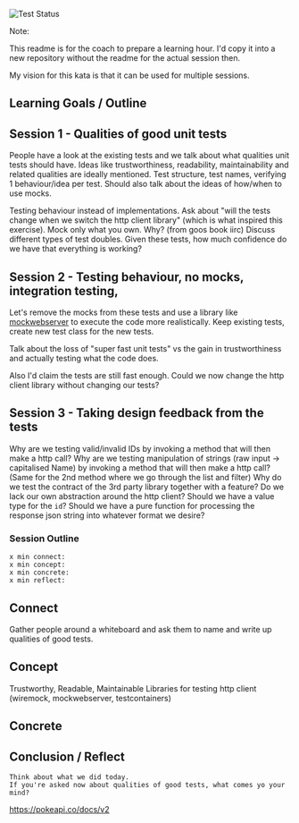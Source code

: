 ![Test Status](../../workflows/test/badge.svg)

Note: 

This readme is for the coach to prepare a learning hour.
I'd copy it into a new repository without the readme for the actual session then.

My vision for this kata is that it can be used for multiple sessions.

## Learning Goals / Outline

## Session 1 - Qualities of good unit tests

People have a look at the existing tests and we talk about what qualities unit tests should have.
Ideas like trustworthiness, readability, maintainability and related qualities are ideally mentioned.
Test structure, test names, verifying 1 behaviour/idea per test.
Should also talk about the ideas of how/when to use mocks.

Testing behaviour instead of implementations.
Ask about "will the tests change when we switch the http client library" (which is what inspired this exercise).
Mock only what you own. Why? (from goos book iirc)
Discuss different types of test doubles.
Given these tests, how much confidence do we have that everything is working?


## Session 2 - Testing behaviour, no mocks, integration testing, 

Let's remove the mocks from these tests and use a library like [mockwebserver](https://github.com/square/okhttp/tree/master/mockwebserver) to execute the code more realistically.
Keep existing tests, create new test class for the new tests.

Talk about the loss of "super fast unit tests" vs the gain in trustworthiness and actually testing what the code does.

Also I'd claim the tests are still fast enough.
Could we now change the http client library without changing our tests?


## Session 3 - Taking design feedback from the tests

Why are we testing valid/invalid IDs by invoking a method that will then make a http call?
Why are we testing manipulation of strings (raw input -> capitalised Name) by invoking a method that will then make a http call? (Same for the 2nd method where we go through the list and filter)
Why do we test the contract of the 3rd party library together with a feature? 
Do we lack our own abstraction around the http client?
Should we have a value type for the `id`?
Should we have a pure function for processing the response json string into whatever format we desire?


### Session Outline

    x min connect: 
    x min concept: 
    x min concrete:
    x min reflect: 

## Connect

Gather people around a whiteboard and ask them to name and write up qualities of good tests.

## Concept

Trustworthy, Readable, Maintainable
Libraries for testing http client (wiremock, mockwebserver, testcontainers)

## Concrete



## Conclusion / Reflect

    Think about what we did today. 
    If you're asked now about qualities of good tests, what comes yo your mind?


https://pokeapi.co/docs/v2

